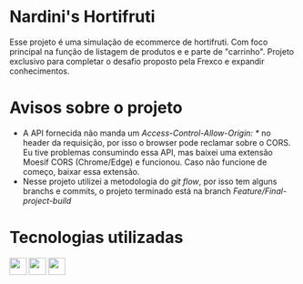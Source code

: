 # Nardini's Hortifruti #

Esse projeto é uma simulação de ecommerce de hortifruti. Com foco principal na função de listagem de produtos e e parte de "carrinho". Projeto exclusivo para completar o desafio proposto pela Frexco e expandir conhecimentos.

# Avisos sobre o projeto #

- A API fornecida não manda um _Access-Control-Allow-Origin: *_ no header da requisição, por isso o browser pode reclamar sobre o CORS. Eu tive problemas consumindo essa API, mas baixei uma extensão Moesif CORS (Chrome/Edge) e funcionou. Caso não funcione de começo, baixar essa extensão.
- Nesse projeto utilizei a metodologia do _git flow_, por isso tem alguns branchs e commits, o projeto terminado está na branch _Feature/Final-project-build_

# Tecnologias utilizadas #

<div style="display: inline-block">
  <img align="center" height="30" width"40" src="https://cdn.jsdelivr.net/gh/devicons/devicon/icons/typescript/typescript-original.svg" />
  <img align="center" height="30" width"40" src="https://cdn.jsdelivr.net/gh/devicons/devicon/icons/react/react-original.svg" />
  <img align="center" height="30" width"40" src="https://cdn.jsdelivr.net/gh/devicons/devicon/icons/materialui/materialui-original.svg" />
</div>
